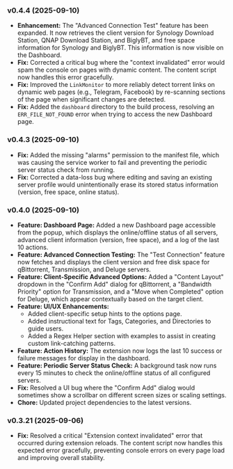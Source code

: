 ### v0.4.4 (2025-09-10)

*   **Enhancement:** The "Advanced Connection Test" feature has been expanded. It now retrieves the client version for Synology Download Station, QNAP Download Station, and BiglyBT, and free space information for Synology and BiglyBT. This information is now visible on the Dashboard.
*   **Fix:** Corrected a critical bug where the "context invalidated" error would spam the console on pages with dynamic content. The content script now handles this error gracefully.
*   **Fix:** Improved the `LinkMonitor` to more reliably detect torrent links on dynamic web pages (e.g., Telegram, Facebook) by re-scanning sections of the page when significant changes are detected.
*   **Fix:** Added the `dashboard` directory to the build process, resolving an `ERR_FILE_NOT_FOUND` error when trying to access the new Dashboard page.

### v0.4.3 (2025-09-10)

*   **Fix:** Added the missing "alarms" permission to the manifest file, which was causing the service worker to fail and preventing the periodic server status check from running.
*   **Fix:** Corrected a data-loss bug where editing and saving an existing server profile would unintentionally erase its stored status information (version, free space, online status).

### v0.4.0 (2025-09-10)

*   **Feature: Dashboard Page:** Added a new Dashboard page accessible from the popup, which displays the online/offline status of all servers, advanced client information (version, free space), and a log of the last 10 actions.
*   **Feature: Advanced Connection Testing:** The "Test Connection" feature now fetches and displays the client version and free disk space for qBittorrent, Transmission, and Deluge servers.
*   **Feature: Client-Specific Advanced Options:** Added a "Content Layout" dropdown in the "Confirm Add" dialog for qBittorrent, a "Bandwidth Priority" option for Transmission, and a "Move when Completed" option for Deluge, which appear contextually based on the target client.
*   **Feature: UI/UX Enhancements:**
    *   Added client-specific setup hints to the options page.
    *   Added instructional text for Tags, Categories, and Directories to guide users.
    *   Added a Regex Helper section with examples to assist in creating custom link-catching patterns.
*   **Feature: Action History:** The extension now logs the last 10 success or failure messages for display in the dashboard.
*   **Feature: Periodic Server Status Check:** A background task now runs every 15 minutes to check the online/offline status of all configured servers.
*   **Fix:** Resolved a UI bug where the "Confirm Add" dialog would sometimes show a scrollbar on different screen sizes or scaling settings.
*   **Chore:** Updated project dependencies to the latest versions.

### v0.3.21 (2025-09-06)

*   **Fix:** Resolved a critical "Extension context invalidated" error that occurred during extension reloads. The content script now handles this expected error gracefully, preventing console errors on every page load and improving overall stability.
